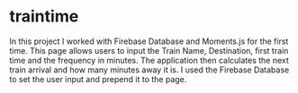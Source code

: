 # traintime

In this project I worked with Firebase Database and Moments.js for the first time. 
This page allows users to input the Train Name, Destination, first train time and the frequency in minutes. The application then calculates the next train arrival and how many minutes away it is. 
I used the Firebase Database to set the user input and prepend it to the page. 